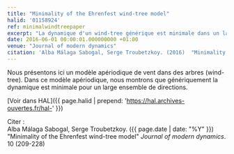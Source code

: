 ```yaml
---
title: "Minimality of the Ehrenfest wind-tree model"
halid: '01158924'
ref: minimalwindtreepaper
excerpt: "La dynamique d'un wind-tree générique est minimale dans un large ensemble de directions."
date: 2016-06-01 00:00:01.000000000 +01:00
venue: "Journal of modern dynamics"
citation: 'Alba Málaga Sabogal, Serge Troubetzkoy. (2016)  "Minimality of the Ehrenfest wind-tree model" <i>Journal of modern dynamics</i>. 10 (209-228)'
---
```


Nous présentons ici un modèle apériodique de vent dans des arbres (<span lang='en'>wind-tree</span>). Dans ce modèle apériodique, nous montrons que génériquement la dynamique est minimale pour un large ensemble de directions.

[Voir dans HAL]({{ page.halid | prepend: 'https://hal.archives-ouvertes.fr/hal-' }})

Citer : <br>
Alba Málaga Sabogal, Serge Troubetzkoy. ({{ page.date | date: "%Y" }})  "Minimality of the Ehrenfest wind-tree model" <i>Journal of modern dynamics</i>. 10 (209-228)
